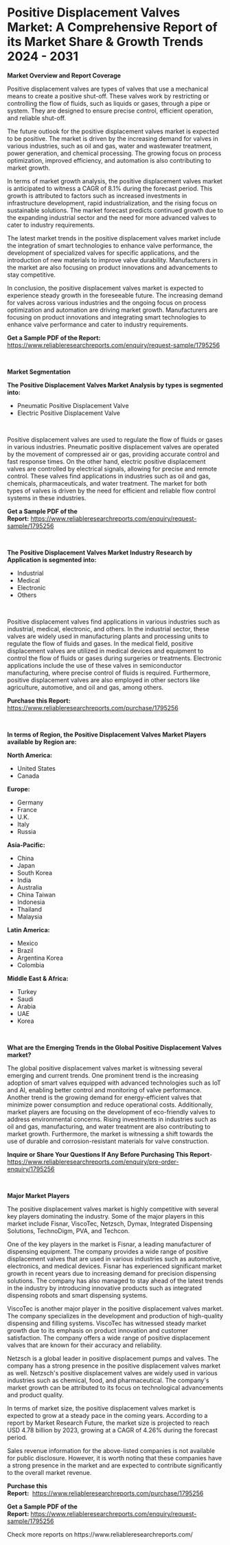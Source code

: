 <p><h1>Positive Displacement Valves Market: A Comprehensive Report of its Market Share & Growth Trends 2024 - 2031</h1></p><p><strong>Market Overview and Report Coverage</strong></p>
<p><p>Positive displacement valves are types of valves that use a mechanical means to create a positive shut-off. These valves work by restricting or controlling the flow of fluids, such as liquids or gases, through a pipe or system. They are designed to ensure precise control, efficient operation, and reliable shut-off.</p><p>The future outlook for the positive displacement valves market is expected to be positive. The market is driven by the increasing demand for valves in various industries, such as oil and gas, water and wastewater treatment, power generation, and chemical processing. The growing focus on process optimization, improved efficiency, and automation is also contributing to market growth.</p><p>In terms of market growth analysis, the positive displacement valves market is anticipated to witness a CAGR of 8.1% during the forecast period. This growth is attributed to factors such as increased investments in infrastructure development, rapid industrialization, and the rising focus on sustainable solutions. The market forecast predicts continued growth due to the expanding industrial sector and the need for more advanced valves to cater to industry requirements.</p><p>The latest market trends in the positive displacement valves market include the integration of smart technologies to enhance valve performance, the development of specialized valves for specific applications, and the introduction of new materials to improve valve durability. Manufacturers in the market are also focusing on product innovations and advancements to stay competitive.</p><p>In conclusion, the positive displacement valves market is expected to experience steady growth in the foreseeable future. The increasing demand for valves across various industries and the ongoing focus on process optimization and automation are driving market growth. Manufacturers are focusing on product innovations and integrating smart technologies to enhance valve performance and cater to industry requirements.</p></p>
<p><strong>Get a Sample PDF of the Report:</strong> <a href="https://www.reliableresearchreports.com/enquiry/request-sample/1795256">https://www.reliableresearchreports.com/enquiry/request-sample/1795256</a></p>
<p>&nbsp;</p>
<p><strong>Market Segmentation</strong></p>
<p><strong>The Positive Displacement Valves Market Analysis by types is segmented into:</strong></p>
<p><ul><li>Pneumatic Positive Displacement Valve</li><li>Electric Positive Displacement Valve</li></ul></p>
<p>&nbsp;</p>
<p><p>Positive displacement valves are used to regulate the flow of fluids or gases in various industries. Pneumatic positive displacement valves are operated by the movement of compressed air or gas, providing accurate control and fast response times. On the other hand, electric positive displacement valves are controlled by electrical signals, allowing for precise and remote control. These valves find applications in industries such as oil and gas, chemicals, pharmaceuticals, and water treatment. The market for both types of valves is driven by the need for efficient and reliable flow control systems in these industries.</p></p>
<p><strong>Get a Sample PDF of the Report:</strong>&nbsp;<a href="https://www.reliableresearchreports.com/enquiry/request-sample/1795256">https://www.reliableresearchreports.com/enquiry/request-sample/1795256</a></p>
<p>&nbsp;</p>
<p><strong>The Positive Displacement Valves Market Industry Research by Application is segmented into:</strong></p>
<p><ul><li>Industrial</li><li>Medical</li><li>Electronic</li><li>Others</li></ul></p>
<p>&nbsp;</p>
<p><p>Positive displacement valves find applications in various industries such as industrial, medical, electronic, and others. In the industrial sector, these valves are widely used in manufacturing plants and processing units to regulate the flow of fluids and gases. In the medical field, positive displacement valves are utilized in medical devices and equipment to control the flow of fluids or gases during surgeries or treatments. Electronic applications include the use of these valves in semiconductor manufacturing, where precise control of fluids is required. Furthermore, positive displacement valves are also employed in other sectors like agriculture, automotive, and oil and gas, among others.</p></p>
<p><strong>Purchase this Report:</strong>&nbsp; <a href="https://www.reliableresearchreports.com/purchase/1795256">https://www.reliableresearchreports.com/purchase/1795256</a></p>
<p>&nbsp;</p>
<p><strong>In terms of Region, the Positive Displacement Valves Market Players available by Region are:</strong></p>
<p>
    <p> <strong> North America: </strong>
        <ul>
            <li>United States</li>
            <li>Canada</li>
        </ul>
        </p> 
    <p> <strong> Europe: </strong>
        <ul>
            <li>Germany</li>
            <li>France</li>
            <li>U.K.</li>
            <li>Italy</li>
            <li>Russia</li>
        </ul>
        </p> 
    <p> <strong> Asia-Pacific: </strong>
        <ul>
            <li>China</li>
            <li>Japan</li>
            <li>South Korea</li>
            <li>India</li>
            <li>Australia</li>
            <li>China Taiwan</li>
            <li>Indonesia</li>
            <li>Thailand</li>
            <li>Malaysia</li>
        </ul>
        </p> 
    <p> <strong> Latin America: </strong>
        <ul>
            <li>Mexico</li>
            <li>Brazil</li>
            <li>Argentina Korea</li>
            <li>Colombia</li>
        </ul>
        </p> 
    <p> <strong> Middle East & Africa: </strong>
        <ul>
            <li>Turkey</li>
            <li>Saudi</li>
            <li>Arabia</li>
            <li>UAE</li>
            <li>Korea</li>
        </ul>
    </p>
    </p>
<p>&nbsp;</p>
<p><strong>What are the Emerging Trends in the Global Positive Displacement Valves market?</strong></p>
<p><p>The global positive displacement valves market is witnessing several emerging and current trends. One prominent trend is the increasing adoption of smart valves equipped with advanced technologies such as IoT and AI, enabling better control and monitoring of valve performance. Another trend is the growing demand for energy-efficient valves that minimize power consumption and reduce operational costs. Additionally, market players are focusing on the development of eco-friendly valves to address environmental concerns. Rising investments in industries such as oil and gas, manufacturing, and water treatment are also contributing to market growth. Furthermore, the market is witnessing a shift towards the use of durable and corrosion-resistant materials for valve construction.</p></p>
<p><strong>Inquire or Share Your Questions If Any Before Purchasing This Report</strong>- <a href="https://www.reliableresearchreports.com/enquiry/pre-order-enquiry/1795256">https://www.reliableresearchreports.com/enquiry/pre-order-enquiry/1795256</a></p>
<p>&nbsp;</p>
<p><strong>Major Market Players</strong></p>
<p><p>The positive displacement valves market is highly competitive with several key players dominating the industry. Some of the major players in this market include Fisnar, ViscoTec, Netzsch, Dymax, Integrated Dispensing Solutions, TechnoDigm, PVA, and Techcon. </p><p>One of the key players in the market is Fisnar, a leading manufacturer of dispensing equipment. The company provides a wide range of positive displacement valves that are used in various industries such as automotive, electronics, and medical devices. Fisnar has experienced significant market growth in recent years due to increasing demand for precision dispensing solutions. The company has also managed to stay ahead of the latest trends in the industry by introducing innovative products such as integrated dispensing robots and smart dispensing systems. </p><p>ViscoTec is another major player in the positive displacement valves market. The company specializes in the development and production of high-quality dispensing and filling systems. ViscoTec has witnessed steady market growth due to its emphasis on product innovation and customer satisfaction. The company offers a wide range of positive displacement valves that are known for their accuracy and reliability. </p><p>Netzsch is a global leader in positive displacement pumps and valves. The company has a strong presence in the positive displacement valves market as well. Netzsch's positive displacement valves are widely used in various industries such as chemical, food, and pharmaceutical. The company's market growth can be attributed to its focus on technological advancements and product quality. </p><p>In terms of market size, the positive displacement valves market is expected to grow at a steady pace in the coming years. According to a report by Market Research Future, the market size is projected to reach USD 4.78 billion by 2023, growing at a CAGR of 4.26% during the forecast period.</p><p>Sales revenue information for the above-listed companies is not available for public disclosure. However, it is worth noting that these companies have a strong presence in the market and are expected to contribute significantly to the overall market revenue.</p></p>
<p><strong>Purchase this Report:</strong>&nbsp;&nbsp;<a href="https://www.reliableresearchreports.com/purchase/1795256">https://www.reliableresearchreports.com/purchase/1795256</a></p>
<p></p>
<p><strong>Get a Sample PDF of the Report:</strong>&nbsp;<a href="https://www.reliableresearchreports.com/enquiry/request-sample/1795256">https://www.reliableresearchreports.com/enquiry/request-sample/1795256</a></p>
<p>Check more reports on https://www.reliableresearchreports.com/</p>